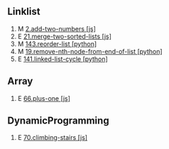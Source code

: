 ## Linklist

1. M [2.add-two-numbers [js]](https://leetcode.com/problems/add-two-numbers/description/)
2. E [21.merge-two-sorted-lists [js]](https://leetcode.com/problems/merge-two-sorted-lists/description/)
3. M [143.reorder-list [python]](https://leetcode.com/problems/reorder-list/description/)
4. M [19.remove-nth-node-from-end-of-list [python]](https://leetcode.com/problems/remove-nth-node-from-end-of-list/description/)
5. E [141.linked-list-cycle [python]](https://leetcode.com/problems/linked-list-cycle/description/)

## Array

1. E [66.plus-one [js]](https://leetcode.com/problems/plus-one/description/)

## DynamicProgramming

1. E [70.climbing-stairs [js]](https://leetcode.com/problems/climbing-stairs/description/)

